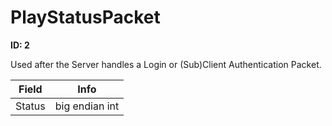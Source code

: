 # PlayStatusPacket

**ID: 2**  

Used after the Server handles a Login or (Sub)Client Authentication Packet.

<table><thead><tr><th>Field</th><th>Info</th></tr></thead><tbody>
<tr><td>Status</td><td>big endian int</td></tr>
</tbody></table>